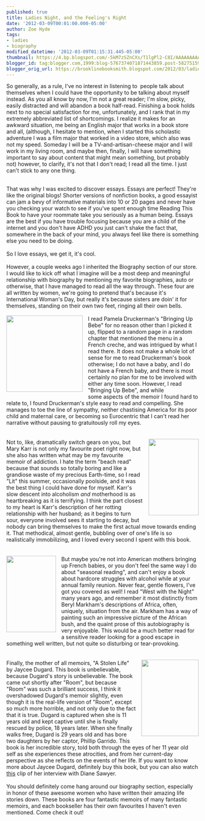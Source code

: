 ```yaml
---
published: true
title: Ladies Night, and the Feeling's Right
date: '2012-03-09T00:01:00.000-05:00'
author: Zoe Hyde
tags:
- ladies
- biography
modified_datetime: '2012-03-09T01:15:31.445-05:00'
thumbnail: https://4.bp.blogspot.com/-5kM7zSZnCXs/T1lgPl2-C8I/AAAAAAAAAHQ/F4p80yHBN30/s72-c/bringing%2Bup%2Bbebe.jpg
blogger_id: tag:blogger.com,1999:blog-5767374071871443859.post-5827515969476204185
blogger_orig_url: https://brooklinebooksmith.blogspot.com/2012/03/ladies-night-and-feelings-right.html
---
```


So generally, as a rule, I've no interest in listening to &nbsp;people talk about themselves when I could have the opportunity to be talking about myself instead. As you all know by now, I'm not a great reader; I'm slow, picky, easily distracted and will abandon a book half-read. Finishing a book holds next to no special satisfaction for me,&nbsp;unfortunately, and I rank that in my extremely abbreviated list of shortcomings. I realize it makes for an awkward situation, me being an&nbsp;English&nbsp;major that works in a book store and all, (although, I hesitate to mention, when I started this scholastic adventure I was a film major that worked in a video store, which also was not my speed. Someday I will be a&nbsp;TV-and-artisan-cheese major and I will work in my living room, and maybe then, finally, I will have something important to say about content that might mean something, but probably not) however, to clarify, it's not that I don't read; I read all the time. I just can't stick to any one thing.<br /><div><br /></div><div>That was why I was excited to discover essays. Essays are perfect! They're like the original blogs! Shorter versions of nonfiction books, a good essayist can jam a bevy of informative materials into 10 or 20 pages and never have you checking your watch to see if you've spent enough time Reading This Book to have your roommate take you seriously as a human being. Essays are the best if you have trouble focusing because you are a child of the internet and you don't have ADHD you just can't shake the fact that, somewhere in the back of your mind, you always feel like there is something else you need to be doing.</div><div><br /></div><div>So I love essays, we get it, it's cool.&nbsp;</div><div><br />However, a couple weeks ago I inherited the Biography section of our store. I would like to kick off what I imagine will be a most deep and meaningful relationship with biography by mentioning my favorite biographies, auto or otherwise, that I have managed to read all the way through. These four are all written by women, we're going to pretend that's because it's International Woman's Day, but really it's because sisters are doin' it for themselves, standing on their own two feet, ringing all their own bells.</div><div><br /></div><div><a href="https://4.bp.blogspot.com/-5kM7zSZnCXs/T1lgPl2-C8I/AAAAAAAAAHQ/F4p80yHBN30/s1600/bringing%2Bup%2Bbebe.jpg" imageanchor="1" style="clear: left; float: left; margin-bottom: 1em; margin-right: 1em;"><img border="0" height="200" src="https://4.bp.blogspot.com/-5kM7zSZnCXs/T1lgPl2-C8I/AAAAAAAAAHQ/F4p80yHBN30/s200/bringing%2Bup%2Bbebe.jpg" width="200" /></a>I read Pamela Druckerman's "Bringing Up Bebe" for no reason other than I picked it up, flipped to a random page in a random chapter that mentioned the menu in a French creche, and was intrigued by what I read there. It does not make a whole lot of sense for me to read Druckerman's book otherwise; I do not have a baby, and I do not have a French baby, and there is most certainly no plan for me to be involved with either any time soon. However, I read "Bringing Up Bebe", and while some&nbsp;aspects of the memoir I found hard to relate to, I found Druckerman's style easy to read and compelling. She manages to toe the line of sympathy, neither chastising America for its poor child and maternal care, or becoming so Eurocentric that I can't read her narrative without pausing to gratuitously roll my eyes.<br /><br /><br /></div><div class="" style="clear: both; text-align: left;"><a href="https://2.bp.blogspot.com/-tFlsxYupn-4/T1lg0AISvHI/AAAAAAAAAHc/_lv4m7vWIHg/s1600/lit1.jpg" imageanchor="1" style="clear: right; float: right; margin-bottom: 1em; margin-left: 1em;"><img border="0" height="200" src="https://2.bp.blogspot.com/-tFlsxYupn-4/T1lg0AISvHI/AAAAAAAAAHc/_lv4m7vWIHg/s200/lit1.jpg" width="131" /></a>Not to, like, dramatically switch gears on you, but Mary Karr is not only my favourite poet right now, but she also has written what may be my favourite memoir of addiction. I hate the term "beach read" because that sounds so totally boring and like a grandiose waste of my precious Earth-time, so I read "Lit" this summer, occasionally poolside, and it was the best thing I could have done for myself. Karr's slow descent into alcoholism <i>and </i>motherhood is as heartbreaking as it is terrifying. I think the part closest to my heart is Karr's description of her rotting relationship with her husband; as it begins to turn sour, everyone involved sees it starting to decay, but nobody can bring themselves to make the first actual move towards ending it. That methodical, almost gentle, bubbling over of one's life is so realistically immobilizing, and I loved every second I spent with this book.<br /><br /><br /></div><div class="" style="clear: both; text-align: left;"></div><div class="" style="clear: both; text-align: left;"><a href="https://2.bp.blogspot.com/-b4h9Pr5z5rU/T1lieWBFz0I/AAAAAAAAAHo/7K0fZ9m0j4Q/s1600/2003%2B01%2B19%2BWest%2BWith%2Bthe%2BNight.jpg" imageanchor="1" style="clear: left; float: left; margin-bottom: 1em; margin-right: 1em;"><img border="0" height="200" src="https://2.bp.blogspot.com/-b4h9Pr5z5rU/T1lieWBFz0I/AAAAAAAAAHo/7K0fZ9m0j4Q/s200/2003%2B01%2B19%2BWest%2BWith%2Bthe%2BNight.jpg" width="130" /></a>But maybe you're not into American mothers bringing up French babies, or you don't feel the same way I do about "seasonal reading", and can't enjoy a book about hardcore struggles with alcohol while at your annual family reunion. Never fear, gentle flowers, I've got you covered as well! I read "West with the Night" many years ago, and remember it most distinctly from Beryl Markham's descriptions of Africa, often, uniquely, situation from the air. Markham has a way of painting such an impressive picture of the African bush, and the quaint prose of this autobiography is very enjoyable. This would be a much better read for a sensitive reader looking for a good escape in something well written, but not quite so disturbing or tear-provoking.<br /><br /><br /><a href="https://3.bp.blogspot.com/-O5qgCyO2Mi0/T1mJoO8vgfI/AAAAAAAAAH0/U5aytmHwjms/s1600/a_stolen_life_240.jpg" imageanchor="1" style="clear: right; float: right; margin-bottom: 1em; margin-left: 1em;"><img border="0" height="200" src="https://3.bp.blogspot.com/-O5qgCyO2Mi0/T1mJoO8vgfI/AAAAAAAAAH0/U5aytmHwjms/s200/a_stolen_life_240.jpg" width="150" /></a>Finally, the mother of all memoirs, "A Stolen Life" by Jaycee Dugard. This book is&nbsp;unbelievable, because Dugard's story is&nbsp;unbelievable. The book came out shortly after "Room", but&nbsp;because "Room" was such a brilliant success, I think it overshadowed Dugard's memoir slightly, even though it is the real-life version of "Room", except so much more horrible, and not only due to the fact that it is true. Dugard is captured when she is 11 years old and kept captive until she is finally rescued by police, 18 years later. When she finally walks free, Dugard is 29 years old and has bore two daughters by her captor, Phillip Garrido. This book is her incredible story, told both through the eyes of her 11 year old self as she experiences these atrocities, and from her current-day perspective as she reflects on the events of her life. If you want to know more about Jaycee Dugard, definitely buy this book, but you can also watch <a href="https://www.youtube.com/watch?v=hIvctbfcBx8">this</a> clip of her interview with Diane Sawyer.<br /><br />You should definitely come hang around our biography section, especially in honor of these awesome women who have written their amazing life stories down. These books are four fantastic memoirs of many fantastic memoirs, and each bookseller has their own favourites I haven't even mentioned. Come check it out!</div>